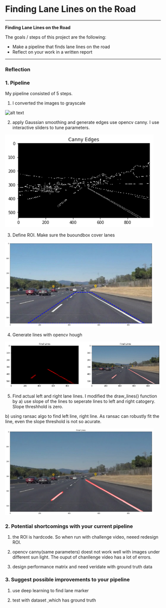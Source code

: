 # **Finding Lane Lines on the Road**

---

**Finding Lane Lines on the Road**

The goals / steps of this project are the following:
* Make a pipeline that finds lane lines on the road
* Reflect on your work in a written report


[//]: # (Image References)

[image1]: ./examples/grayscale.jpg "Grayscale"

---

### Reflection

### 1. Pipeline

My pipeline consisted of 5 steps.

1) I converted the images to grayscale

![alt text][image1]

2) apply Gaussian smoothing and generate edges use opencv canny. I use interactive sliders to tune parameters.

<img src="writeup_staff/canny_edges.png" width="480"  />

3) Define ROI. Make sure the buoundbox cover lanes

<img src="writeup_staff/roi.png" width="480"  />

4) Generate lines with opencv hough

<img src="writeup_staff/lines.png" width="960"  />

5) Find actual left and right lane lines. I modified the draw_lines() function by
a) use slope of the lines to seperate lines to left and right catogery. Slope threshhold is zero.

b) using ransac algo to find left line, right line.
As ransac can robustly fit the line, even the slope threshold is not so acurate.

<img src="writeup_staff/lane_lines.png" width="480"  />


### 2. Potential shortcomings with your current pipeline

1. the ROI is hardcode. So when run with challenge video, neeed redesign ROI.

2. opencv canny(same parameters) doest not work well with images under different sun light.
The ouput of chanllenge video has a lot of errors.

3. design performance matrix and need veridate with ground truth data


### 3. Suggest possible improvements to your pipeline

1. use deep learning to find lane marker

2. test with dataset ,which has ground truth
